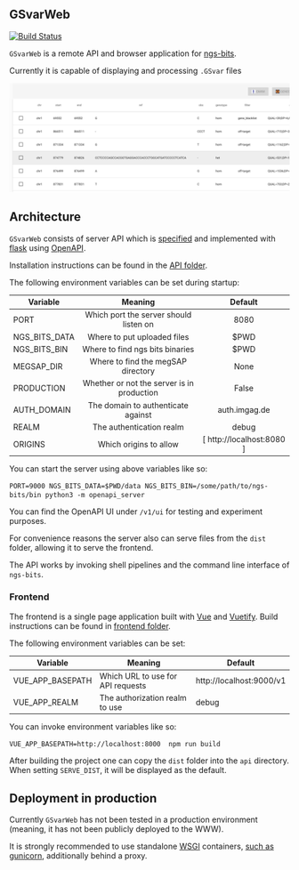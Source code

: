 GSvarWeb
----------
[![Build Status](https://travis-ci.org/imgag/GSvarWeb.svg?branch=master)](https://travis-ci.org/imgag/GSvarWeb)

`GSvarWeb` is a remote API and browser application for [ngs-bits](https://github.com/imgag/ngs-bits).

Currently it is capable of displaying and processing `.GSvar` files

![GSvar table](./screenshots/gsvar-table.png "GSvar table")

## Architecture

`GSvarWeb` consists of server API which is [specified](./openapi.yaml) and implemented with [flask](http://flask.pocoo.org) using [OpenAPI](https://www.openapis.org/). 

Installation instructions can be found in the [API folder](./api/README.md).

The following environment variables can be set during startup:

| Variable        | Meaning                                    | Default |
| --------------- |:------------------------------------------:|:-------:|
| PORT            | Which port the server should listen on     | 8080    |
| NGS_BITS_DATA   | Where to put uploaded files                | $PWD    |
| NGS_BITS_BIN    | Where to find ngs bits binaries            | $PWD    |
| MEGSAP_DIR      | Where to find the megSAP directory         | None    |
| PRODUCTION      | Whether or not the server is in production | False   |
| AUTH_DOMAIN     | The domain to authenticate against  | auth.imgag.de  |
| REALM           | The authentication realm                   | debug   |
| ORIGINS         | Which origins to allow   | [ http://localhost:8080 ] |

You can start the server using above variables like so:

```
PORT=9000 NGS_BITS_DATA=$PWD/data NGS_BITS_BIN=/some/path/to/ngs-bits/bin python3 -m openapi_server
```

You can find the OpenAPI UI under `/v1/ui` for testing and experiment purposes.

For convenience reasons the server also can serve files from the `dist` folder, allowing it to serve the frontend.

The API works by invoking shell pipelines and the command line interface of `ngs-bits`.

### Frontend

The frontend is a single page application built with [Vue](https://vuejs.org/) and [Vuetify](https://vuetifyjs.com/en/). Build instructions can be found in [frontend folder](./frontend/README.md).

The following environment variables can be set:

| Variable          | Meaning                                                  | Default                  | 
| ----------------- | -------------------------------------------------------- | ------------------------ |
| VUE_APP_BASEPATH  | Which URL to use for API requests                        | http://localhost:9000/v1 |
| VUE_APP_REALM     | The authorization realm to use                           | debug                    |

You can invoke environment variables like so:

```
VUE_APP_BASEPATH=http://localhost:8000  npm run build
```

After building the project one can copy the `dist` folder into the `api` directory. When setting `SERVE_DIST`, it will be displayed as the default.

## Deployment in production

Currently `GSvarWeb` has not been tested in a production environment (meaning, it has not been publicly deployed to the WWW).

It is strongly recommended to use standalone [WSGI](https://wsgi.readthedocs.io/en/latest/index.html) containers, [such as gunicorn](http://flask.pocoo.org/docs/1.0/deploying/wsgi-standalone/#gunicorn), additionally behind a proxy.
